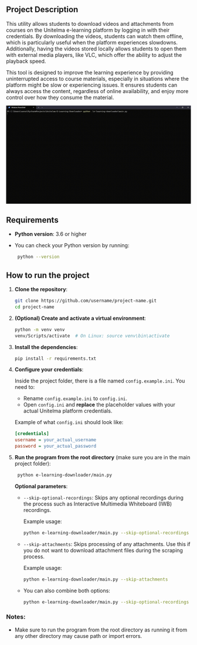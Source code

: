 ## Project Description

This utility allows students to download videos and attachments from courses on the Unitelma e-learning platform by logging in with their credentials. By downloading the videos, students can watch them offline, which is particularly useful when the platform experiences slowdowns. Additionally, having the videos stored locally allows students to open them with external media players, like VLC, which offer the ability to adjust the playback speed.

This tool is designed to improve the learning experience by providing uninterrupted access to course materials, especially in situations where the platform might be slow or experiencing issues. It ensures students can always access the content, regardless of online availability, and enjoy more control over how they consume the material.

![Preview](./assets/preview.gif)

## Requirements

- **Python version**: 3.6 or higher
- You can check your Python version by running:

   ```bash
    python --version
    ```
  
## How to run the project

1. **Clone the repository**:
    ```bash
    git clone https://github.com/username/project-name.git
    cd project-name
    ```

2. **(Optional) Create and activate a virtual environment**:

    ```bash
    python -m venv venv
    venv/Scripts/activate  # On Linux: source venv\bin\activate
    ```

4. **Install the dependencies**:

    ```bash
    pip install -r requirements.txt
    ```
6. **Configure your credentials**:  

   Inside the project folder, there is a file named `config.example.ini`. You need to:

   - Rename `config.example.ini` to `config.ini`.
   - Open `config.ini` and **replace** the placeholder values with your actual Unitelma platform credentials.

    Example of what `config.ini` should look like:
    
    ```ini
    [credentials]
    username = your_actual_username
    password = your_actual_password
   
8. **Run the program from the root directory** (make sure you are in the main project folder):

   ```bash
    python e-learning-downloader/main.py
    ```

   **Optional parameters**:
   
   - `--skip-optional-recordings`: Skips any optional recordings during the process such as Interactive Multimedia Whiteboard (IWB) recordings.
   
     Example usage:
     ```bash
     python e-learning-downloader/main.py --skip-optional-recordings
     ```

   - `--skip-attachments`: Skips processing of any attachments. Use this if you do not want to download attachment files during the scraping process.
   
     Example usage:
     ```bash
     python e-learning-downloader/main.py --skip-attachments
     ```

   - You can also combine both options:
     ```bash
     python e-learning-downloader/main.py --skip-optional-recordings --skip-attachments
     ```

### Notes:

- Make sure to run the program from the root directory as running it from any other directory may cause path or import errors.
